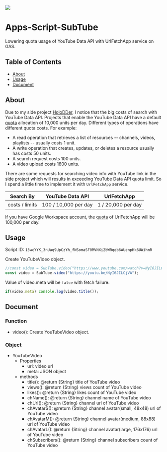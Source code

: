 ![](https://img.shields.io/github/license/laplacetw/Apps-Script-SubTube)
# Apps-Script-SubTube
Lowering quota usage of YouTube Data API with UrlFetchApp service on GAS.

## Table of Contents
  - [About](#about)
  - [Usage](#usage)
  - [Document](#document)

## About
Due to my side project [HoloDDer](https://github.com/laplacetw/HoloDDer), I notice that the big costs of search with YouTube Data API. Projects that enable the YouTube Data API have a default [quota](https://developers.google.com/youtube/v3/getting-started#quota) allocation of 10,000 units per day. Different types of operations have different quota costs. For example:
  - A read operation that retrieves a list of resources -- channels, videos, playlists -- usually costs 1 unit.
  - A write operation that creates, updates, or deletes a resource usually has costs 50 units.
  - A search request costs 100 units.
  - A video upload costs 1600 units.

There are some requests for searching video info with YouTube link in the side project which will results in exceeding YouTube Data API quota limit. So I spend a little time to implement it with `UrlFetchApp` service.

Search By       |YouTube Data API       |UrlFetchApp
:--------------:|:---------------------:|:-------------------:
 costs / limits |  100 / 10,000 per day |  1 / 20,000 per day

If you have Google Workspace account, the [quota](https://developers.google.com/apps-script/guides/services/quotas) of UrlFetchApp will be 100,000 per day.

## Usage
Script ID: `15wcYYK_3nUaq9UpCzYh_fNSomaSF0MVNXi2bWRqeb6AUenpHk6UWihnR`

Create YouTubeVideo object.
```js
//const video = SubTube.video("https://www.youtube.com/watch?v=NyI6JILCjVA");
const video = SubTube.video("https://youtu.be/NyI6JILCjVA");
```

Value of video.meta will be `false` with fetch failure.
```js
if(video.meta) console.log(video.title());
```

## Document

### Function
  - video(): Create YouTubeVideo object.

### Object
  - YouTubeVideo
    - Properties
      - url: video url
      - meta: JSON object
    - methods
      - title(): @return {String} title of YouTube video
      - views(): @return {String} views count of YouTube video
      - likes(): @return {String} likes count of YouTube video
      - chName(): @return {String} channel name of YouTube video
      - chUrl(): @return {String} channel url of YouTube video
      - chAvatarS(): @return {String} channel avatar(small, 48x48) url of YouTube video
      - chAvatarM(): @return {String} channel avatar(medium, 88x88) url of YouTube video
      - chAvatarL(): @return {String} channel avatar(large, 176x176) url of YouTube video
      - chSubscribers(): @return {String} channel subscribers count of YouTube video